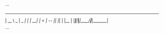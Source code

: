 ´´´
 ______ _______ _____ _______ _______ _______ 
|   __ \   _   |     \_     _|   |   |     __|
|      <       |  --  ||   |_|   |   |__     |
|___|__|___|___|_____/_______|_______|_______|

´´´
